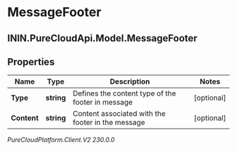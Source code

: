 # MessageFooter

## ININ.PureCloudApi.Model.MessageFooter

## Properties

|Name | Type | Description | Notes|
|------------ | ------------- | ------------- | -------------|
| **Type** | **string** | Defines the content type of the footer in message | [optional] |
| **Content** | **string** | Content associated with the footer in the message | [optional] |



_PureCloudPlatform.Client.V2 230.0.0_
